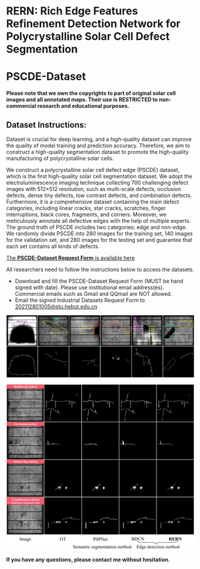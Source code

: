 # RERN: Rich Edge Features Refinement Detection Network for Polycrystalline Solar Cell Defect Segmentation

# PSCDE-Dataset



**Please note that we own the copyrights to part of original solar cell images and all annotated maps. Their use is RESTRICTED to non-commercial research and educational purposes.**

## Dataset Instructions:
Dataset is crucial for deep learning, and a high-quality dataset can improve the quality of model training and prediction accuracy. Therefore, we aim to construct a high-quality segmentation dataset to promote the high-quality manufacturing of polycrystalline solar cells.

  We construct a polycrystalline solar cell defect edge (PSCDE) dataset, which is the first high-quality solar cell segmentation dataset. We adopt the electroluminescence imaging technique collecting 700 challenging defect images with 512×512 resolution, such as multi-scale defects, occlusion defects, dense tiny defects, low contrast defects, and combination defects. Furthermore, it is a comprehensive dataset containing the main defect categories, including linear cracks, star cracks, scratches, finger interruptions, black cores, fragments, and corners. Moreover, we meticulously annotate all defective edges with the help of multiple experts. The ground truth of PSCDE includes two categories: edge and non-edge. We randomly divide PSCDE into 280 images for the training set, 140 images for the validation set, and 280 images for the testing set and guarantee that each set contains all kinds of defects.


[The **PSCDE-Dataset Request Form** is available here](https://github.com/wch313/PSCDE-Dataset/blob/main/PSCDE%20Dataset%20Request%20Form.docx)

All researchers need to follow the instructions below to access the datasets.
* Download and fill the PSCDE-Dataset Request Form (MUST be hand signed with date). Please use institutional email address(es). Commercial emails such as Gmail and QQmail are NOT allowed.
* Email the signed Industrial Datasets Request Form to 202112801005@stu.hebut.edu.cn



![image](https://github.com/wch313/PSCDE-Dataset/blob/main/PSCDE.jpg)

![image](https://github.com/wch313/PSCDE-Dataset/blob/main/Figure1.jpg)


**If you have any questions, please contact me without hesitation.**

